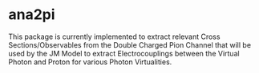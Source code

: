 ana2pi
======


This package is currently implemented to extract relevant Cross Sections/Observables from the Double Charged Pion Channel that will be used by the JM Model to extract Electrocouplings between the Virtual Photon and Proton for various Photon Virtualities. 
